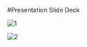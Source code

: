 #Presentation Slide Deck

![1](https://cloud.githubusercontent.com/assets/17163760/14855867/5f796428-0c5b-11e6-8925-d50cacaf4686.PNG)

![2](https://cloud.githubusercontent.com/assets/17163760/14855880/70671d3e-0c5b-11e6-9973-0adeaba19474.PNG)
